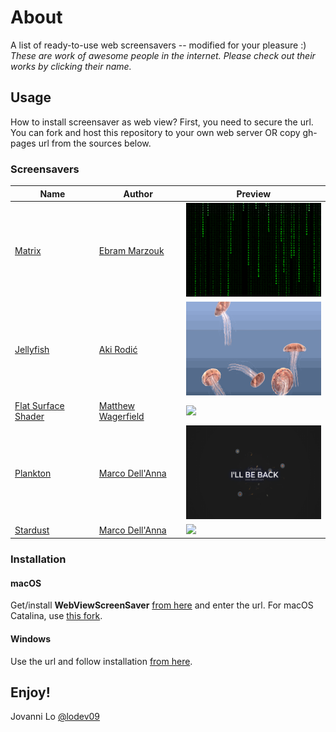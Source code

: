# About
A list of ready-to-use web screensavers -- modified for your pleasure :)<br>
_These are work of awesome people in the internet. Please check out their works by clicking their name._

## Usage
How to install screensaver as web view? First, you need to secure the url. You can fork and host this repository to your own web server OR copy gh-pages url from the sources below.

### Screensavers

| Name | Author | Preview |
| ---- | ------ | ------- |
| [Matrix](https://lodev09.github.com/web-screensavers/matrix) | [Ebram Marzouk](https://codepen.io/P3R0/pen/MwgoKv) | <img src="matrix.gif" height="150px"> |
| [Jellyfish](https://lodev09.github.com/web-screensavers/jellyfish) | [Aki Rodić](https://github.com/arodic/jellyfish) | <img src="jellyfish.gif" height="150px"> |
| [Flat Surface Shader](https://lodev09.github.com/web-screensavers/flat-surface-shader) | [Matthew Wagerfield](https://github.com/wagerfield/flat-surface-shader) | <img src="flat-surface-shader.gif" height="150px"> |
| [Plankton](https://lodev09.github.com/web-screensavers/plankton?title=I'll%20be%20back&subtitle=LODEV09&web=www.lodev09.com) | [Marco Dell'Anna](https://codepen.io/plasm/pen/YVKZgd) | <img src="plankton.gif" height="150px"> |
| [Stardust](https://lodev09.github.com/web-screensavers/stardust?title=I'll%20be%20back&subtitle=LODEV09&web=www.lodev09.com) | [Marco Dell'Anna](https://codepen.io/plasm/pen/eyKzgG) | <img src="stardust.gif" height="150px"> |

### Installation

#### macOS
Get/install **WebViewScreenSaver** [from here](https://github.com/liquidx/webviewscreensaver) and enter the url. For macOS Catalina, use [this fork](https://github.com/agologan/webviewscreensaver).

#### Windows
Use the url and follow installation [from here](https://github.com/cwc/web-page-screensaver).

## Enjoy!
Jovanni Lo [@lodev09](https://twitter.com/lodev09)
